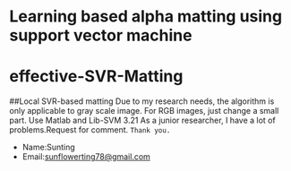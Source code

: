 Learning based alpha matting using support vector machine
==========================================================
# effective-SVR-Matting
##Local SVR-based matting
    Due to my research needs, the algorithm is only applicable to gray scale image.
    For RGB images, just change a small part.
    Use Matlab and Lib-SVM 3.21
    As a junior researcher, I have a lot of problems.Request for comment.
    `Thank you.`
* Name:Sunting
* Email:sunflowerting78@gmail.com
